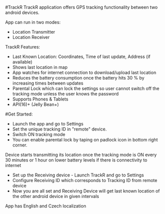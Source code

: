 #TrackR
TrackR application offers GPS tracking functionality between two android devices. 

App can run in two modes:
- Location Transmitter
- Location Receiver

TrackR Features:
- Last Known Location: Coordinates, Time of last update, Address (if available)
- Shows last location in map
- App watches for internet connection to download/upload last location
- Reduces the battery consumption once the battery hits 30 % by increasing times between updates
- Parental Lock which can lock the settings so user cannot switch off the tracking mode unless the user knows the password
- Supports Phones & Tablets
- API(16)+ (Jelly Bean+)


#Get Started:

- Launch the app and go to Settings
- Set the unique tracking ID in "remote" device.
- Switch ON tracking mode
- You can enable parental lock by taping on padlock icon in bottom right corner.

Device starts transmitting its location once the tracking mode is ON every 30 minutes or 1 hour on lower battery levels if there is connectivity to internet

- Set up the Receiving device - Launch TrackR and go to Settings
- Configure Receiving ID which corresponds to Tracking ID from remote device
- Now you are all set and Receiving Device will get last known location of the other android device in given intervals

App has English and Czech localization
